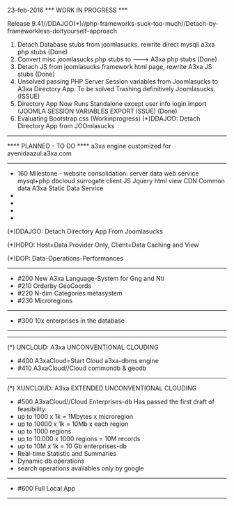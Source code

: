 23-feb-2016 *** WORK IN PROGRESS ***

Release 9.41//DDAJOO(\*)//php-frameworks-suck-too-much//Detach-by-frameworkless-doityourself-approach
1) Detach Database stubs from joomlasucks. rewrite direct mysqli a3xa php stubs (Done)
2) Convert misc joomlasucks php stubs to ---> A3xa php stubs (Done)
3) Detach JS from joomlasucks framework html page, rewrite A3xa JS stubs (Done)
4) Unsolved passing PHP Server Session variables from Joomlasucks to A3xa Directory App.
 To be solved Trashing definitively Joomlasucks. (ISSUE)
5) Directory App Now Runs Standalone except user info login import (JOOMLA SESSION VARIABLES EXPORT ISSUE) (Done)
6) Evaluating Bootstrap css (Workinprogress)
(\*)DDAJOO: Detach Directory App from JOOmlasucks
______________________________________________










**** PLANNED - TO DO ****
a3xa engine customized for avenidaazul.a3xa.com 
______________________________________________

* 160 Milestone - website consolidation: 
   server data web service mysql+php dbcloud surrogate
   client JS Jquery html view
   CDN Common data A3xa Static Data Service
* 
* 
*
*  

(\*)DDAJOO: Detach Directory App From Joomlasucks

(\*)HDPO: Host=Data Provider Only, Client=Data Caching and View

(\*)DOP: Data-Operations-Performances
______________________________________________
* #200 New A3xa Language-System for Gng and Nti
* #210 Orderby GeoCoords 
* #220 N-dim Categories metasystem 
* #230 Microregions 

______________________________________________
* #300 10x enterprises in the database 

______________________________________________
______________________________________________
(\*) UNCLOUD: A3xa UNCONVENTIONAL CLOUDING
* #400 A3xaCloud=Start Cloud a3xa-dbms engine 
* #410 A3xaCloud//Cloud commondb & geodb 

______________________________________________
(\*) XUNCLOUD: A3xa EXTENDED UNCONVENTIONAL CLOUDING 
* #500 A3xaCloud//Cloud Enterprises-db
Has passed the first draft of feasibility.
* up to 1000 x 1k = 1Mbytes x microregion
* up to 10000 x 1k = 10Mb x each region
* up to 1000 regions
* up to 10.000 x 1000 regions = 10M records 
* up to 10M x 1k = 10 Gb enterprises-db  
* Real-time Statistic and Summaries
* Dynamic db operations
* search operations availables only by google
______________________________________________

* #600 Full Local App

______________________________________________

